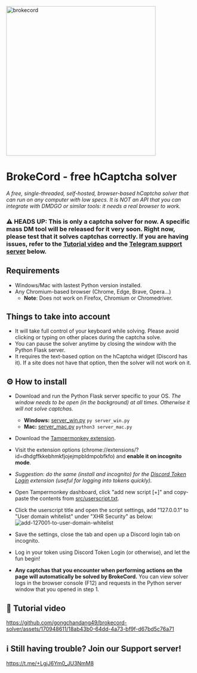 <img width="400" alt="brokecord" src="https://github.com/gongchandang49/brokecord-solver/assets/170948611/4256b138-ebbe-40dd-89ea-299ea2feceef">

# BrokeCord - free hCaptcha solver

*A free, single-threaded, self-hosted, browser-based hCaptcha solver that can run on any computer with low specs. It is NOT an API that you can integrate with DMDGO or similar tools: it needs a real browser to work.*

### ⚠️ HEADS UP: This is only a captcha solver for now. A specific mass DM tool will be released for it very soon. Right now, please test that it solves captchas correctly. If you are having issues, refer to the [Tutorial video](./README.md#tutorial-video) and the [Telegram support server](./README.md#still-having-trouble-join-our-support-server) below.

## Requirements
- Windows/Mac with lastest Python version installed.
- Any Chromium-based browser (Chrome, Edge, Brave, Opera...)
  * **Note**: Does not work on Firefox, Chromium or Chromedriver.

## Things to take into account
- It will take full control of your keyboard while solving. Please avoid clicking or typing on other places during the captcha solve.
- You can pause the solver anytime by closing the window with the Python Flask server.
- It requires the text-based option on the hCaptcha widget (Discord has it). If a site does not have that option, then the solver will not work on it.

## ⚙️ How to install
- Download and run the Python Flask server specific to your OS. *The window needs to be open (in the background) at all times. Otherwise it will not solve captchas.*
  - **Windows:** [server_win.py](src/server_win.py)    `py server_win.py`
  - **Mac:** [server_mac.py](src/server_mac.py)        `python3 server_mac.py`
- Download the [Tampermonkey extension](https://chromewebstore.google.com/detail/tampermonkey/dhdgffkkebhmkfjojejmpbldmpobfkfo).
- Visit the extension options (chrome://extensions/?id=dhdgffkkebhmkfjojejmpbldmpobfkfo) and **enable it on incognito mode**.
- *Suggestion: do the same (install and incognito) for the [Discord Token Login](https://chromewebstore.google.com/detail/discord-token-login/ealjoeebhfijfimofmecjcjcigmadcai) extension (useful for logging into tokens quickly).*
- Open Tampermonkey dashboard, click "add new script [+]" and copy-paste the contents from [src/userscript.txt](src/userscript.txt).
- Click the userscript title and open the script settings,  add "127.0.0.1" to "User domain whitelist" under "XHR Security" as below:
![add-127001-to-user-domain-whitelist](https://github.com/gongchandang49/brokecord-solver/assets/170948611/c91318d7-4b72-4049-8b60-2242101fbdb1)

- Save the settings, close the tab and open up a Discord login tab on incognito.
- Log in your token using Discord Token Login (or otherwise), and let the fun begin!
- **Any captchas that you encounter when performing actions on the page will automatically be solved by BrokeCord.** You can view solver logs in the browser console (F12) and requests in the Python server window that you opened in step 1.

## 🎥 Tutorial video
https://github.com/gongchandang49/brokecord-solver/assets/170948611/18ab43b0-64dd-4a73-bf9f-d67bd5c76a71


## ℹ️ Still having trouble? Join our Support server!
https://t.me/+LgjJ6Ym0_JU3NmM8
